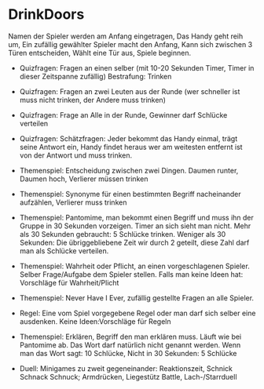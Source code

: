 # DrinkDoors

Namen der Spieler werden am Anfang eingetragen,
Das Handy geht reih um,
Ein zufällig gewählter Spieler macht den Anfang,
Kann sich zwischen 3 Türen entscheiden,
Wählt eine Tür aus,
Spiele beginnen.

- Quizfragen: Fragen an einen selber (mit 10-20 Sekunden Timer, Timer in dieser Zeitspanne zufällig) Bestrafung: Trinken

- Quizfragen: Fragen an zwei Leuten aus der Runde (wer schneller ist muss nicht trinken, der Andere muss trinken)

- Quizfragen: Frage an Alle in der Runde, Gewinner darf Schlücke verteilen

- Quizfragen: Schätzfragen: Jeder bekommt das Handy einmal, trägt seine Antwort ein, Handy findet heraus wer am weitesten entfernt ist von der Antwort und muss trinken.

- Themenspiel: Entscheidung zwischen zwei Dingen. Daumen runter, Daumen hoch, Verlierer müssen trinken

- Themenspiel: Synonyme für einen bestimmten Begriff nacheinander aufzählen, Verlierer muss trinken

- Themenspiel: Pantomime, man bekommt einen Begriff und muss ihn der Gruppe in 30 Sekunden vorzeigen. Timer an sich sieht man nicht. Mehr als 30 Sekunden gebraucht: 5 Schlücke trinken. Weniger als 30 Sekunden: Die übriggebliebene Zeit wir durch 2 geteilt, diese Zahl darf man als Schlücke verteilen.

- Themenspiel: Wahrheit oder Pflicht, an einen vorgeschlagenen Spieler. Selber Frage/Aufgabe dem Spieler stellen. Falls man keine Ideen hat: Vorschläge für Wahrheit/Plicht

- Themenspiel: Never Have I Ever, zufällig gestellte Fragen an alle Spieler.

- Regel: Eine vom Spiel vorgegebene Regel oder man darf sich selber eine ausdenken. Keine Ideen:Vorschläge für Regeln

- Themenspiel: Erklären, Begriff den man erklären muss. Läuft wie bei Pantomime ab. Das Wort darf natürlich nicht genannt werden. Wenn man das Wort sagt: 10 Schlücke, Nicht in 30 Sekunden: 5 Schlücke

- Duell: Minigames zu zweit gegeneinander: Reaktionszeit, Schnick Schnack Schnuck; Armdrücken, Liegestütz Battle, Lach-/Starrduell

